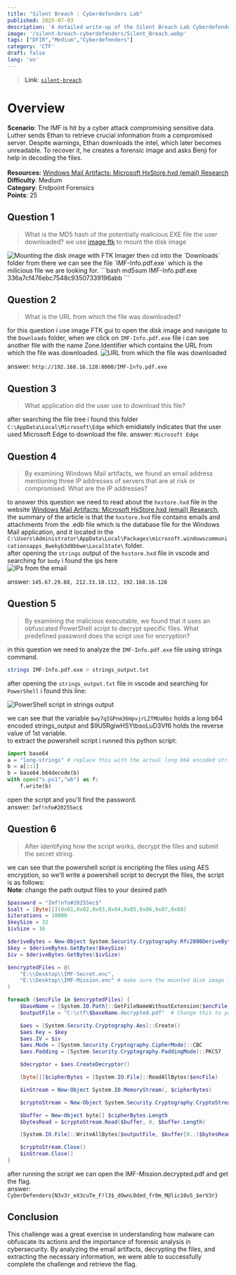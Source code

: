 ```yaml
---
title: "Silent Breach : Cyberdefenders Lab"
published: 2025-07-03
description: 'A detailed write-up of the Silent Breach Lab Cyberdefenders, showcasing the techniques and tools used to solve the challenge.'
image: '/silent-breach-cyberdefenders/Silent_Breach.webp'
tags: ["DFIR","Medium","Cyberdefenders"]
category: 'CTF'
draft: false 
lang: 'en'
---
```


> **Link**: <code>[silent-breach](https://cyberdefenders.org/blueteam-ctf-challenges/silent-breach/)</code>
 
# Overview
**Scenario**: The IMF is hit by a cyber attack compromising sensitive data. Luther sends Ethan to retrieve crucial information from a compromised server. Despite warnings, Ethan downloads the intel, which later becomes unreadable. To recover it, he creates a forensic image and asks Benji for help in decoding the files.<br/>
<br/>
**Resources:** [Windows Mail Artifacts: Microsoft HxStore.hxd (email) Research](https://boncaldoforensics.wordpress.com/2018/12/09/microsoft-hxstore-hxd-email-research/)<br/>
**Difficulty**: Medium<br/>
**Category**: Endpoint Forensics<br/>
**Points**: 25<br/>

## Question 1
> What is the MD5 hash of the potentially malicious EXE file the user downloaded?
we use [image ftk](https://www.exterro.com/ftk-product-downloads/ftk-imager-4-7-3-81) to mount the disk image
<img src="/silent-breach-cyberdefenders/mount-image.png" alt="Mounting the disk image with FTK Imager" />
then cd into the `Downloads` folder from there we can see the file `IMF-Info.pdf.exe` which is the milicious file we are looking for. 
```bash
md5sum IMF-Info.pdf.exe
336a7cf476ebc7548c93507339196abb
```

## Question 2
> What is the URL from which the file was downloaded?<br/>

for this question i use image FTK gui to open the disk image and navigate to the `Downloads` folder, when we click on  `IMF-Info.pdf.exe` file i can see another file with the name Zone.Identifier which contains the URL from which the file was downloaded.
<img src="/silent-breach-cyberdefenders/url.png" alt="URL from which the file was downloaded" />

answer: `http://192.168.16.128:8000/IMF-Info.pdf.exe`

## Question 3
> What application did the user use to download this file?<br/>

after searching the file tree i found this folder `C:\AppData\Local\Microsoft\Edge` which emidiately indicates that the user used Microsoft Edge to download the file.
answer: `Microsoft Edge`

## Question 4
> By examining Windows Mail artifacts, we found an email address mentioning three IP addresses of servers that are at risk or compromised. What are the IP addresses?<br/>

to answer this question we need to read about the `hxstore.hxd` file in the website [Windows Mail Artifacts: Microsoft HxStore.hxd (email) Research](https://boncaldoforensics.wordpress.com/2018/12/09/microsoft-hxstore-hxd-email-research/), the summary of the article is that the `hxstore.hxd` file contains emails and attachments from the .edb file which is the database file for the Windows Mail application, and it located in the `C:\Users\Administrator\AppData\Local\Packages\microsoft.windowscommunicationsapps_8wekyb3d8bbwe\LocalState\` folder.<br/>
after opening  the `strings` output of the `hxstore.hxd` file in vscode and searching for `body` i found the ips here  
<img src="//silent-breach-cyberdefenders/ips.png" alt="IPs from the email"/>

answer: `145.67.29.88, 212.33.10.112, 192.168.16.128`

## Question 5
> By examining the malicious executable, we found that it uses an obfuscated PowerShell script to decrypt specific files. What predefined password does the script use for encryption?<br/>

in this question we need to analyze the `IMF-Info.pdf.exe` file using strings command.<br/>
```bash
strings IMF-Info.pdf.exe > strings_output.txt
```
after opening the `strings_output.txt` file in vscode and searching for `PowerShell` i found this line:

<img src="/silent-breach-cyberdefenders/strings-output.png" alt="PowerShell script in strings output" />

we can see that the variable `$wy7qIGPnm36HpvjrL2TMUaRbz` holds a long b64 encoded strings_output and $9U5RgiwHSYtbsoLuD3Vf6 holds the reverse value of 1st variable.<br/>
to extract the powershell script i runned this python script:

```python
import base64
a = "long-strings" # replace this with the actual long b64 encoded string
b = a[::1] 
b = base64.b64decode(b)
with open("s.ps1","wb") as f:
    f.write(b)

```

open the script and you'll find the password.<br/>
answer: `Imf!nfo#2025Sec$`

## Question 6
> After identifying how the script works, decrypt the files and submit the secret string.<br/>

we can see that the powershell script is encripting the files using AES encryption, so we'll write a powershell script to decrypt the files, the script is as follows:<br/>
**Note**: change the path output files to your desired path
```powershell
$password = "Imf!nfo#2025Sec$"
$salt = [Byte[]](0x01,0x02,0x03,0x04,0x05,0x06,0x07,0x08)
$iterations = 10000
$keySize = 32
$ivSize = 16

$deriveBytes = New-Object System.Security.Cryptography.Rfc2898DeriveBytes($password, $salt, $iterations)
$key = $deriveBytes.GetBytes($keySize)
$iv = $deriveBytes.GetBytes($ivSize)

$encryptedFiles = @(
    "E:\\Desktop\\IMF-Secret.enc",
    "E:\\Desktop\\IMF-Mission.enc" # make sure the mounted disk image is on E or change this path accordingly
)

foreach ($encFile in $encryptedFiles) {
    $baseName = [System.IO.Path]::GetFileNameWithoutExtension($encFile)
    $outputFile = "C:\ctf\$baseName.decrypted.pdf"  # Change this to your desired output path

    $aes = [System.Security.Cryptography.Aes]::Create()
    $aes.Key = $key
    $aes.IV = $iv
    $aes.Mode = [System.Security.Cryptography.CipherMode]::CBC
    $aes.Padding = [System.Security.Cryptography.PaddingMode]::PKCS7

    $decryptor = $aes.CreateDecryptor()

    [byte[]]$cipherBytes = [System.IO.File]::ReadAllBytes($encFile)

    $inStream = New-Object System.IO.MemoryStream(, $cipherBytes)

    $cryptoStream = New-Object System.Security.Cryptography.CryptoStream($inStream, $decryptor, [System.Security.Cryptography.CryptoStreamMode]::Read)

    $buffer = New-Object byte[] $cipherBytes.Length
    $bytesRead = $cryptoStream.Read($buffer, 0, $buffer.Length)

    [System.IO.File]::WriteAllBytes($outputFile, $buffer[0..($bytesRead - 1)])

    $cryptoStream.Close()
    $inStream.Close()
}
```

after running the script we can open the IMF-Mission.decrypted.pdf and get the flag.<br/>
answer: `CyberDefenders{N3v3r_eX3cuTe_F!l3$_dOwnL0ded_fr0m_M@lic10u5_$erV3r}`

## Conclusion
This challenge was a great exercise in understanding how malware can obfuscate its actions and the importance of forensic analysis in cybersecurity. By analyzing the email artifacts, decrypting the files, and extracting the necessary information, we were able to successfully complete the challenge and retrieve the flag.
